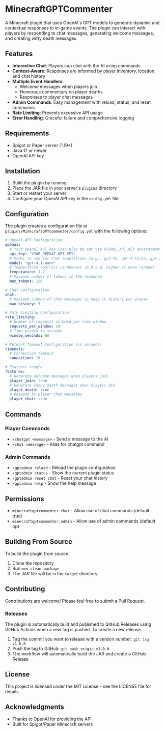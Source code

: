 # MinecraftGPTCommenter

A Minecraft plugin that uses OpenAI's GPT models to generate dynamic and contextual responses to in-game events. The plugin can interact with players by responding to chat messages, generating welcome messages, and creating witty death messages.

## Features

- **Interactive Chat**: Players can chat with the AI using commands
- **Context-Aware**: Responses are informed by player inventory, location, and chat history
- **Multiple Event Handlers**:
  - Welcome messages when players join
  - Humorous commentary on player deaths
  - Responses to player chat messages
- **Admin Commands**: Easy management with reload, status, and reset commands
- **Rate Limiting**: Prevents excessive API usage
- **Error Handling**: Graceful failure and comprehensive logging

## Requirements

- Spigot or Paper server (1.19+)
- Java 17 or newer
- OpenAI API key

## Installation

1. Build the plugin by running 
2. Place the JAR file in your server's `plugins` directory
3. Start or restart your server
4. Configure your OpenAI API key in the `config.yml` file

## Configuration

The plugin creates a configuration file at `plugins/MinecraftGPTCommenter/config.yml` with the following options:

```yaml
# OpenAI API Configuration
openai:
  # Your OpenAI API key (can also be set via OPENAI_API_KEY environment variable)
  api_key: "YOUR_OPENAI_API_KEY"
  # Model to use for chat completions (e.g., gpt-4o, gpt-4-turbo, gpt-3.5-turbo)
  model: "gpt-4.1-nano"
  # Temperature controls randomness (0.0-2.0, higher is more random)
  temperature: 1.2
  # Maximum number of tokens in the response
  max_tokens: 150

# Chat Configuration
chat:
  # Maximum number of chat messages to keep in history per player
  max_history: 5

# Rate Limiting Configuration
rate_limiting:
  # Number of requests allowed per time window
  requests_per_window: 10
  # Time window in seconds
  window_seconds: 60

# Network Timeout Configuration (in seconds)
timeouts:
  # Connection timeout
  connection: 10

# Features toggle
features:
  # Generate welcome messages when players join
  player_join: true
  # Generate funny death messages when players die
  player_death: true
  # Respond to player chat messages
  player_chat: true
```

## Commands

### Player Commands

- `/chatgpt <message>` - Send a message to the AI
- `/chat <message>` - Alias for chatgpt command

### Admin Commands

- `/gptadmin reload` - Reload the plugin configuration
- `/gptadmin status` - Show the current plugin status
- `/gptadmin reset chat` - Reset your chat history
- `/gptadmin help` - Show the help message

## Permissions

- `minecraftgptcommenter.chat` - Allow use of chat commands (default: true)
- `minecraftgptcommenter.admin` - Allow use of admin commands (default: op)

## Building From Source

To build the plugin from source:

1. Clone the repository
2. Run `mvn clean package`
3. The JAR file will be in the `target` directory

## Contributing

Contributions are welcome! Please feel free to submit a Pull Request.

### Releases

The plugin is automatically built and published to GitHub Releases using GitHub Actions when a new tag is pushed. To create a new release:

1. Tag the commit you want to release with a version number: `git tag v1.0.0`
2. Push the tag to GitHub: `git push origin v1.0.0`
3. The workflow will automatically build the JAR and create a GitHub Release

## License

This project is licensed under the MIT License - see the LICENSE file for details.

## Acknowledgments

- Thanks to OpenAI for providing the API
- Built for Spigot/Paper Minecraft servers 